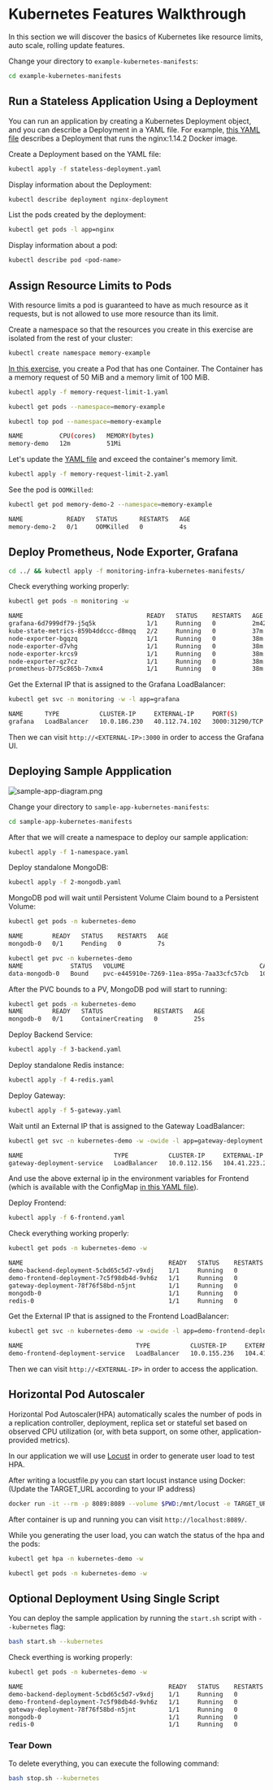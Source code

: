 # Kubernetes Features Walkthrough

In this section we will discover the basics of Kubernetes like resource limits, auto scale, rolling update features.

Change your directory to `example-kubernetes-manifests`:

```bash
cd example-kubernetes-manifests
```

## Run a Stateless Application Using a Deployment

You can run an application by creating a Kubernetes Deployment object, and you can describe a Deployment in a YAML file. For example, [this YAML file](./example-kubernetes-manifests/stateless-deployment.yaml) describes a Deployment that runs the nginx:1.14.2 Docker image.

Create a Deployment based on the YAML file:

```bash
kubectl apply -f stateless-deployment.yaml
```

Display information about the Deployment:

```bash
kubectl describe deployment nginx-deployment
```

List the pods created by the deployment:

```bash
kubectl get pods -l app=nginx
```

Display information about a pod:

```bash
kubectl describe pod <pod-name>
```

## Assign Resource Limits to Pods
With resource limits a pod is guaranteed to have as much resource as it requests, but is not allowed to use more resource than its limit.

Create a namespace so that the resources you create in this exercise are isolated from the rest of your cluster:

```bash
kubectl create namespace memory-example
```

[In this exercise](./example-kubernetes-manifests/memory-request-limit-1.yaml), you create a Pod that has one Container. The Container has a memory request of 50 MiB and a memory limit of 100 MiB.

```bash
kubectl apply -f memory-request-limit-1.yaml
```

```bash
kubectl get pods --namespace=memory-example
```

```bash
kubectl top pod --namespace=memory-example

NAME          CPU(cores)   MEMORY(bytes)   
memory-demo   12m          51Mi
```

Let's update the [YAML file](./example-kubernetes-manifests/memory-request-limit-2.yaml) and exceed the container's memory limit.

```bash
kubectl apply -f memory-request-limit-2.yaml
```

See the pod is `OOMKilled`:

```bash
kubectl get pod memory-demo-2 --namespace=memory-example

NAME            READY   STATUS      RESTARTS   AGE
memory-demo-2   0/1     OOMKilled   0          4s
```

## Deploy Prometheus, Node Exporter, Grafana

```bash
cd ../ && kubectl apply -f monitoring-infra-kubernetes-manifests/
```

Check everything working properly:

```bash
kubectl get pods -n monitoring -w

NAME                                  READY   STATUS    RESTARTS   AGE
grafana-6d7999df79-j5q5k              1/1     Running   0          2m42s
kube-state-metrics-859b4ddccc-d8mqq   2/2     Running   0          37m
node-exporter-bgqzq                   1/1     Running   0          38m
node-exporter-d7vhg                   1/1     Running   0          38m
node-exporter-krcs9                   1/1     Running   0          38m
node-exporter-qz7cz                   1/1     Running   0          38m
prometheus-b775c865b-7xmx4            1/1     Running   0          38m
```

Get the External IP that is assigned to the Grafana LoadBalancer:

```bash
kubectl get svc -n monitoring -w -l app=grafana

NAME      TYPE           CLUSTER-IP     EXTERNAL-IP     PORT(S)          AGE
grafana   LoadBalancer   10.0.186.230   40.112.74.102   3000:31290/TCP   106d
```

Then we can visit `http://<EXTERNAL-IP>:3000` in order to access the Grafana UI.

## Deploying Sample Appplication

![sample-app-diagram.png](./sample-app-diagram.png)

Change your directory to `sample-app-kubernetes-manifests`:

```bash
cd sample-app-kubernetes-manifests
```

After that we will create a namespace to deploy our sample application:

```bash
kubectl apply -f 1-namespace.yaml
```

Deploy standalone MongoDB:

```bash
kubectl apply -f 2-mongodb.yaml
```

MongoDB pod will wait until Persistent Volume Claim bound to a Persistent Volume:
```bash
kubectl get pods -n kubernetes-demo

NAME        READY   STATUS    RESTARTS   AGE
mongodb-0   0/1     Pending   0          7s
```

```bash
kubectl get pvc -n kubernetes-demo
NAME             STATUS   VOLUME                                     CAPACITY   ACCESS MODES   STORAGECLASS   AGE
data-mongodb-0   Bound    pvc-e445910e-7269-11ea-895a-7aa33cfc57cb   1Gi        RWO            default        22s
```

After the PVC bounds to a PV, MongoDB pod will start to running:
```bash
kubectl get pods -n kubernetes-demo
NAME        READY   STATUS              RESTARTS   AGE
mongodb-0   0/1     ContainerCreating   0          25s
```

Deploy Backend Service:

```bash
kubectl apply -f 3-backend.yaml
```

Deploy standalone Redis instance:

```bash
kubectl apply -f 4-redis.yaml
```

Deploy Gateway:

```bash
kubectl apply -f 5-gateway.yaml
```

Wait until an External IP that is assigned to the Gateway LoadBalancer:

```bash
kubectl get svc -n kubernetes-demo -w -owide -l app=gateway-deployment

NAME                         TYPE           CLUSTER-IP     EXTERNAL-IP     PORT(S)        AGE   SELECTOR
gateway-deployment-service   LoadBalancer   10.0.112.156   104.41.223.27   80:31561/TCP   13m   app=gateway-deployment
```

And use the above external ip in the environment variables for Frontend (which is available with the ConfigMap [in this YAML file](./sample-app-kubernetes-manifests/6-frontend.yaml)).

Deploy Frontend:

```bash
kubectl apply -f 6-frontend.yaml
```

Check everything working properly:

```bash
kubectl get pods -n kubernetes-demo -w

NAME                                        READY   STATUS    RESTARTS   AGE
demo-backend-deployment-5cbd65c5d7-v9xdj    1/1     Running   0          18m
demo-frontend-deployment-7c5f98db4d-9vh6z   1/1     Running   0          10m
gateway-deployment-78f76f58bd-n5jnt         1/1     Running   0          17m
mongodb-0                                   1/1     Running   0          21m
redis-0                                     1/1     Running   0          18m
```

Get the External IP that is assigned to the Frontend LoadBalancer:

```bash
kubectl get svc -n kubernetes-demo -w -owide -l app=demo-frontend-deployment

NAME                               TYPE           CLUSTER-IP     EXTERNAL-IP     PORT(S)        AGE   SELECTOR
demo-frontend-deployment-service   LoadBalancer   10.0.155.236   104.41.225.48   80:31104/TCP   15m   app=demo-frontend-deployment
```

Then we can visit `http://<EXTERNAL-IP>` in order to access the application.

## Horizontal Pod Autoscaler

Horizontal Pod Autoscaler(HPA) automatically scales the number of pods in a replication controller, deployment, replica set or stateful set based on observed CPU utilization (or, with beta support, on some other, application-provided metrics).

In our application we will use [Locust](https://locust.io/) in order to generate user load to test HPA.

After writing a locustfile.py you can start locust instance using Docker: (Update the TARGET_URL according to your IP address)

```bash
docker run -it --rm -p 8089:8089 --volume $PWD:/mnt/locust -e TARGET_URL=http://168.61.86.200 -e LOCUSTFILE_PATH=/mnt/locust/locustfile.py  locustio/locust
```

After container is up and running you can visit `http://localhost:8089/`.

While you generating the user load, you can watch the status of the hpa and the pods:

```bash
kubectl get hpa -n kubernetes-demo -w
```

```bash
kubectl get pods -n kubernetes-demo -w
```

## Optional Deployment Using Single Script

You can deploy the sample application by running the `start.sh` script with `--kubernetes` flag:

```bash
bash start.sh --kubernetes
```

Check everthing is working properly:

```bash
kubectl get pods -n kubernetes-demo -w

NAME                                        READY   STATUS    RESTARTS   AGE
demo-backend-deployment-5cbd65c5d7-v9xdj    1/1     Running   0          18m
demo-frontend-deployment-7c5f98db4d-9vh6z   1/1     Running   0          10m
gateway-deployment-78f76f58bd-n5jnt         1/1     Running   0          17m
mongodb-0                                   1/1     Running   0          21m
redis-0                                     1/1     Running   0          18m
```

### Tear Down
To delete everything, you can execute the following command:

```bash
bash stop.sh --kubernetes
```
